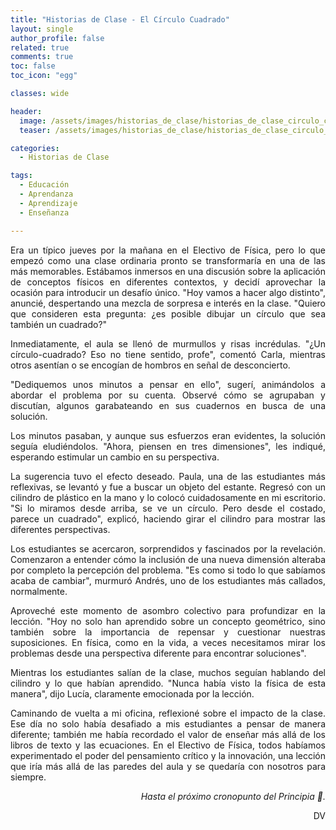 ```yaml
---
title: "Historias de Clase - El Círculo Cuadrado"
layout: single
author_profile: false
related: true
comments: true
toc: false
toc_icon: "egg"

classes: wide

header:
  image: /assets/images/historias_de_clase/historias_de_clase_circulo_cuadrado.png
  teaser: /assets/images/historias_de_clase/historias_de_clase_circulo_cuadrado.png

categories:
  - Historias de Clase

tags:
  - Educación
  - Aprendanza
  - Aprendizaje
  - Enseñanza

---
```

<div align="justify" markdown="1">
Era un típico jueves por la mañana en el Electivo de Física, pero lo que empezó como una clase ordinaria pronto se transformaría en una de las más memorables. Estábamos inmersos en una discusión sobre la aplicación de conceptos físicos en diferentes contextos, y decidí aprovechar la ocasión para introducir un desafío único. "Hoy vamos a hacer algo distinto", anuncié, despertando una mezcla de sorpresa e interés en la clase. "Quiero que consideren esta pregunta: ¿es posible dibujar un círculo que sea también un cuadrado?"

Inmediatamente, el aula se llenó de murmullos y risas incrédulas. "¿Un círculo-cuadrado? Eso no tiene sentido, profe", comentó Carla, mientras otros asentían o se encogían de hombros en señal de desconcierto.

"Dediquemos unos minutos a pensar en ello", sugerí, animándolos a abordar el problema por su cuenta. Observé cómo se agrupaban y discutían, algunos garabateando en sus cuadernos en busca de una solución.

Los minutos pasaban, y aunque sus esfuerzos eran evidentes, la solución seguía eludiéndolos. "Ahora, piensen en tres dimensiones", les indiqué, esperando estimular un cambio en su perspectiva.

La sugerencia tuvo el efecto deseado. Paula, una de las estudiantes más reflexivas, se levantó y fue a buscar un objeto del estante. Regresó con un cilindro de plástico en la mano y lo colocó cuidadosamente en mi escritorio. "Si lo miramos desde arriba, se ve un círculo. Pero desde el costado, parece un cuadrado", explicó, haciendo girar el cilindro para mostrar las diferentes perspectivas.

Los estudiantes se acercaron, sorprendidos y fascinados por la revelación. Comenzaron a entender cómo la inclusión de una nueva dimensión alteraba por completo la percepción del problema. "Es como si todo lo que sabíamos acaba de cambiar", murmuró Andrés, uno de los estudiantes más callados, normalmente.

Aproveché este momento de asombro colectivo para profundizar en la lección. "Hoy no solo han aprendido sobre un concepto geométrico, sino también sobre la importancia de repensar y cuestionar nuestras suposiciones. En física, como en la vida, a veces necesitamos mirar los problemas desde una perspectiva diferente para encontrar soluciones".

Mientras los estudiantes salían de la clase, muchos seguían hablando del cilindro y lo que habían aprendido. "Nunca había visto la física de esta manera", dijo Lucía, claramente emocionada por la lección.

Caminando de vuelta a mi oficina, reflexioné sobre el impacto de la clase. Ese día no solo había desafiado a mis estudiantes a pensar de manera diferente; también me había recordado el valor de enseñar más allá de los libros de texto y las ecuaciones. En el Electivo de Física, todos habíamos experimentado el poder del pensamiento crítico y la innovación, una lección que iría más allá de las paredes del aula y se quedaría con nosotros para siempre.

<div align="right" markdown="1">

_Hasta el próximo cronopunto del Principia 🥚._

DV

</div>


</div>
